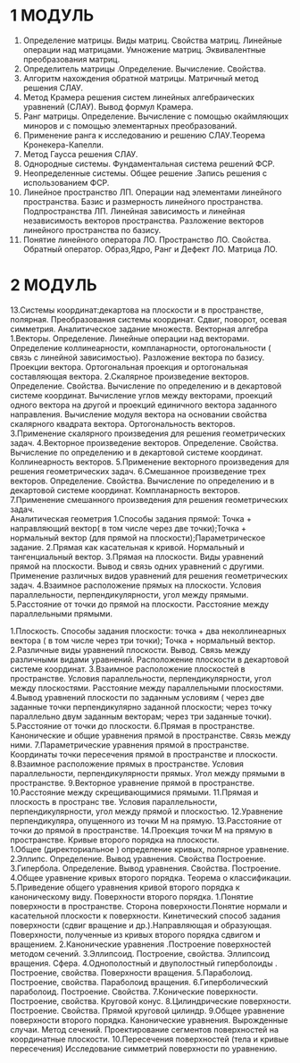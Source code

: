 # 1 МОДУЛЬ 
              
1.	Определение  матрицы. Виды матриц. Свойства матриц. Линейные операции над матрицами. Умножение матриц. Эквивалентные преобразования матриц.
2.	Определитель матрицы .Определение. Вычисление. Свойства. 
3.	Алгоритм нахождения обратной матрицы. Матричный метод решения СЛАУ.
4.	Метод Крамера решения систем линейных алгебраических уравнений (СЛАУ). Вывод формул Крамера.
5.	Ранг матрицы. Определение. Вычисление  с помощью окаймляющих миноров и с помощью элементарных преобразований. 
6.	Применение ранга  к исследованию и решению СЛАУ.Теорема Кронекера-Капелли.
7.	Метод Гаусса решения СЛАУ.
8.	Однородные системы. Фундаментальная система решений  ФСР.
9.	Неопределенные системы. Общее решение .Запись решения с использованием ФСР.
10.	Линейное пространство ЛП. Операции над элементами  линейного пространства. Базис и размерность линейного пространства. Подпространства ЛП. Линейная зависимость и линейная независимость векторов пространства.  Разложение векторов линейного пространства по базису.
11.	Понятие линейного оператора ЛО. Пространство ЛО. Свойства. Обратный оператор. Образ,Ядро, Ранг и Дефект ЛО. Матрица ЛО.


 # 2 МОДУЛЬ 
 
13.Системы координат:декартова на плоскости и в пространстве, полярная. Преобразования системы координат. Сдвиг, поворот, осевая симметрия. Аналитическое задание множеств. 
                                          Векторная алгебра
1.Векторы. Определение. Линейные операции  над векторами. Определение коллинеарности, компланарности, ортогональности ( связь с линейной зависимостью). Разложение вектора по базису. Проекции вектора. Ортогональная проекция и ортогональная составляющая вектора.
2.Скалярное произведение векторов. Определение. Свойства. Вычисление по определению и в декартовой системе координат. Вычисление углов между векторами, проекций одного вектора на другой и проекций единичного вектора заданного направления. Вычисление модуля вектора на основании свойства скалярного квадрата вектора. Ортогональность векторов. 
3.Применение скалярного произведения для решения геометрических задач. 
4.Векторное произведение векторов. Определение. Свойства. Вычисление по определению и в декартовой системе координат. Коллинеарность векторов.
5.Применение векторного произведения для решения геометрических задач.
6.Смешанное произведение трех векторов. Определение. Свойства. Вычисление по определению и в декартовой системе координат. Компланарность векторов.
7.Применение смешанного произведения для решения геометрических задач.  
                                              Аналитическая геометрия
1.Способы задания прямой: Точка + направляющий вектор( в том числе через две точки);Точка + нормальный вектор (для прямой на плоскости);Параметрическое задание.
2.Прямая как касательная к кривой. Нормальный и тангенциальный вектор. 
3.Прямая на плоскости. Виды уравнений прямой на плоскости. Вывод и связь одних уравнений с другими. Применение различных видов уравнений для решения геометрических задач.
4.Взаимное расположение прямых на плоскости. Условия параллельности, перпендикулярности, угол между прямыми.
5.Расстояние от точки до прямой на плоскости. Расстояние между параллельными прямыми.

1.Плоскость. Способы задания плоскости:  точка + два неколлинеарных вектора ( в том числе через три точки); Точка + нормальный вектор.
2.Различные виды уравнений плоскости. Вывод. Связь между различными видами уравнений. Расположение плоскости в декартовой системе координат.
3.Взаимное расположение плоскостей в пространстве. Условия параллельности, перпендикулярности, угол между плоскостями. Расстояние между параллельными плоскостями.
4.Вывод уравнений плоскости по заданным условиям  ( через две заданные точки перпендикулярно заданной плоскости; через точку параллельно двум заданным векторам; через три заданные точки).
5.Расстояние от точки до плоскости.
6.Прямая в пространстве. Канонические и общие уравнения прямой в пространстве. Связь между ними. 
7.Параметрические уравнения прямой в пространстве. Координаты точки пересечения прямой в пространстве и плоскости.
8.Взаимное расположение прямых в пространстве. Условия параллельности, перпендикулярности прямых. Угол между прямыми в пространстве.
9.Векторное уравнение прямой в пространстве.
10.Расстояние между скрещивающимися прямыми.
11.Прямая и плоскость в пространс тве. Условия параллельности, перпендикулярности, угол между прямой и плоскостью.
12.Уравнение перпендикуляра, опущенного из точки М на прямую.
13.Расстояние от точки до прямой в пространстве.
14.Проекция точки М на прямую в пространстве.
                   Кривые второго порядка на плоскости.   
1.Общее (директориальное ) определение кривых, полярное уравнение.             
2.Эллипс. Определение. Вывод уравнения. Свойства Построение.
3.Гипербола. Определение. Вывод уравнения. Свойства. Построение.
4.Общее уравнение кривых второго порядка. Теорема о классификации.
5.Приведение общего уравнения кривой второго порядка к каноническому виду.
                          Поверхности второго порядка. 
1.Понятие поверхности в пространстве. Сторона поверхности.Понятие нормали и касательной плоскости к поверхности. Кинетический способ задания поверхности (сдвиг вращение и др.).Направляющая и образующая. Поверхности, полученные из кривых второго порядка сдвигом и вращением.
2.Канонические уравнения .Построение поверхностей методом сечений.
3.Эллипсоид. Построение, свойства. Эллипсоид вращения. Сфера.
4.Однополостный и двуполостный гиперболоиды . Построение, свойства. Поверхности вращения.
5.Параболоид. Построение, свойства. Параболоид вращения.
6.Гиперболический параболоид. Построение. Свойства.
7.Конические поверхности. Построение, свойства. Круговой конус.
8.Цилиндрические поверхности. Построение. Свойства. Прямой круговой цилиндр.
9.Общее уравнение поверхности второго порядка. Канонические уравнения. Вырожденные случаи. Метод сечений. Проектирование сегментов поверхностей на координатные плоскости.
10.Пересечения поверхностей (тела и кривые пересечения) Исследование симметрий поверхности по уравнению.

